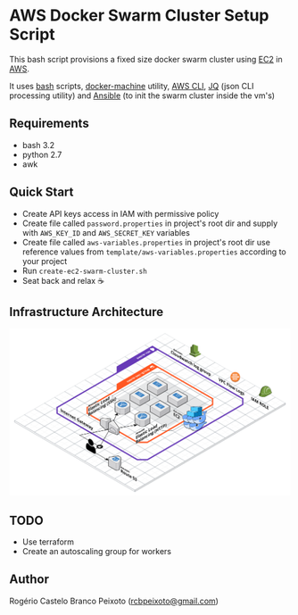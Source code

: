 # AWS Docker Swarm Cluster Setup Script

This bash script provisions a fixed size docker swarm cluster using [EC2](https://aws.amazon.com/ec2) in [AWS](https://aws.amazon.com/).

It uses [bash](https://en.wikibooks.org/wiki/Bash_Shell_Scripting) scripts, [docker-machine](https://docs.docker.com/machine/) utility, [AWS CLI](https://aws.amazon.com/documentation/cli/), [JQ](https://stedolan.github.io/jq/manual/) (json CLI processing utility) and [Ansible](https://docs.ansible.com/ansible/latest/index.html) (to init the swarm cluster inside the vm's)

## Requirements

* bash 3.2
* python 2.7
* awk

## Quick Start

* Create API keys access in IAM with permissive policy
* Create file called `password.properties` in project's root dir and supply with `AWS_KEY_ID` and `AWS_SECRET_KEY` variables
* Create file called `aws-variables.properties` in project's root dir use reference values from `template/aws-variables.properties` according to your project
* Run `create-ec2-swarm-cluster.sh`
* Seat back and relax ☕ 

## Infrastructure Architecture

![Scheme](docs/docker-swarm-cluster.png)

## TODO

* Use terraform
* Create an autoscaling group for workers

## Author

Rogério Castelo Branco Peixoto (rcbpeixoto@gmail.com)